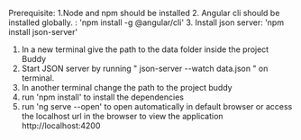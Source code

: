 Prerequisite:
1.Node and npm should be installed
2. Angular cli should be installed globally. : 'npm install -g @angular/cli'
3. Install json server: 'npm install json-server' 
   
1. In a new terminal give the path to the data folder inside the project Buddy
2. Start JSON server by running " json-server --watch data.json " on terminal.  
3. In another terminal change the path to the project buddy
4. run 'npm install' to install the dependencies
5. run 'ng serve --open' to open automatically in default browser or access the localhost url in the browser to view the application
http://localhost:4200
